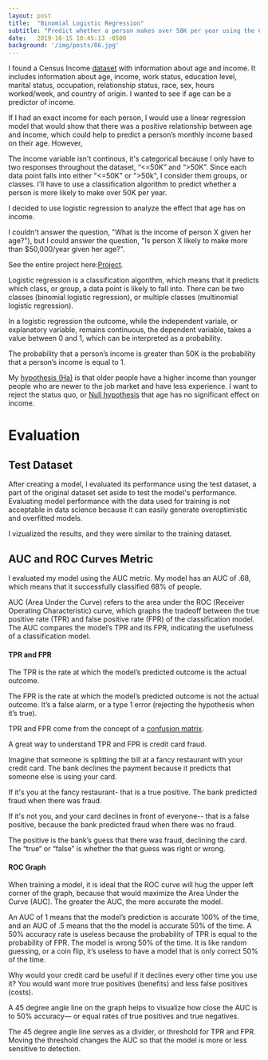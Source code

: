 ```yaml
---
layout: post
title:  "Binomial Logistic Regression"
subtitle: "Predict whether a person makes over 50K per year using the Census Income Data Set"
date:   2019-10-15 10:45:13 -0500
background: '/img/posts/06.jpg'
---
```


I found a Census Income [dataset](https://archive.ics.uci.edu/ml/datasets/census+income) with information about age and income. It includes information about age, income, work status, education level, marital status, occupation, relationship status, race, sex, hours worked/week, and country of origin. I wanted to see if age can be a predictor of income. 

If I had an exact income for each person, I would use a linear regression model that would show that there was a positive relationship between age and income, which could help to predict a person’s monthly income based on their age. However, 

The income variable isn't continous, it's categorical because I only have to two responses throughout the dataset, “<=50K” and “>50K”. Since each data point falls into either "<=50K" or ">50k", I consider them groups, or classes. I’ll have to use a classification algorithm to predict whether a person is more likely to make over 50K per year.

I decided to use logistic regression to analyze the effect that age has on income.

I couldn't answer the question, "What is the income of person X given her age?"), but I could answer the question, "Is person X likely to make more than $50,000/year given her age?". 

See the entire project here:[Project](https://github.com/zhaben/Logistic-Regression-Predict-Income). 

Logistic regression is a classification algorithm, which means that it predicts which class, or group, a data point is likely to fall into. There can be two classes (binomial logistic regression), or multiple classes (multinomial logistic regression). 

In a logistic regression the outcome, while the independent variale, or explanatory variable, remains continuous, the dependent variable, takes a value between 0 and 1, which can be interpreted as a probability. 

The probability that a person’s income is greater than 50K is the probability that a person’s income is equal to 1.

My [hypothesis (Ha)](https://en.wikipedia.org/wiki/Alternative_hypothesis) is that older people have a higher income than younger people who are newer to the job market and have less experience. I want to reject the status quo, or [Null hypothesis](https://en.wikipedia.org/wiki/Null_hypothesis) that age has no significant effect on income.

# Evaluation

## Test Dataset

After creating a model, I evaluated its performance using the test dataset, a part of the original dataset set aside to test the model's performance. Evaluating model performance with the data used for training is not acceptable in data science because it can easily generate overoptimistic and overfitted models.

I vizualized the results, and they were similar to the training dataset. 

## AUC and ROC Curves Metric

I evaluated my model using the AUC metric. My model has an AUC of .68, which means that it successfully classified 68% of people.

AUC (Area Under the Curve) refers to the area under the ROC (Receiver Operating Characteristic) curve, which graphs the tradeoff between the true positive rate (TPR) and false positive rate (FPR) of the classification model. The AUC compares the model’s TPR and its FPR, indicating the usefulness of a classification model.


#### TPR and FPR

The TPR is the rate at which the model’s predicted outcome is the actual outcome.

The FPR is the rate at which the model’s predicted outcome is not the actual outcome. It’s a false alarm, or a type 1 error (rejecting the hypothesis when it’s true). 

TPR and FPR come from the concept of a [confusion matrix](https://en.wikipedia.org/wiki/Confusion_matrix).

A great way to understand TPR and FPR is credit card fraud. 

Imagine that someone is splitting the bill at a fancy restaurant with your credit card. The bank declines the payment because it predicts that someone else is using your card. 

If it's you at the fancy restaurant- that is a true positive. The bank predicted fraud when there was fraud.

If it's not you, and your card declines in front of everyone-- that is a false positive, because the bank predicted fraud when there was no fraud.

The positive is the bank’s guess that there was fraud, declining the card. The “true“ or “false” is whether the that guess was right or wrong.


#### ROC Graph

When training a model, it is ideal that the ROC curve will hug the upper left corner of the graph, because that would maximize the Area Under the Curve (AUC). The greater the AUC, the more accurate the model.

An AUC of 1 means that the model’s prediction is accurate 100% of the time, and an AUC of .5 means that the the model is accurate 50% of the time. A 50% accuracy rate is useless because the probability of TPR is equal to the probability of FPR. The model is wrong 50% of the time. It is like random guessing, or a coin flip, it’s useless to have a model that is only correct 50% of the time. 

Why would your credit card be useful if it declines every other time you use it?
You would want more true positives (benefits) and less false positives (costs). 

A 45 degree angle line on the graph helps to visualize how close the AUC is to 50% accuracy— or equal rates of true positives and true negatives. 

The 45 degree angle line serves as a divider, or threshold for TPR and FPR. Moving the threshold changes the AUC so that the model is more or less sensitive to detection.
